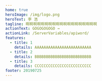 ```yaml
---
home: true
heroImage: /img/logo.png
heroText: 李 浩
tagline: 啊啊啊啊啊啊啊啊啊啊啊啊啊啊啊啊啊啊啊
actionText: GOGOGOGOGO →
actionLink: /ServerVariables/apiword/
features:
  - title: 1
    details: AAAAAAAAAAAAAAAAAAAAAAAAA
  - title: 2
    details: BBBBBBBBBBBBBBBBBBBBBBBBB
  - title: 3
    details: CCCCCCCCCCCCCCCCCCCCCCCCC
footer: 20190725
---
```

